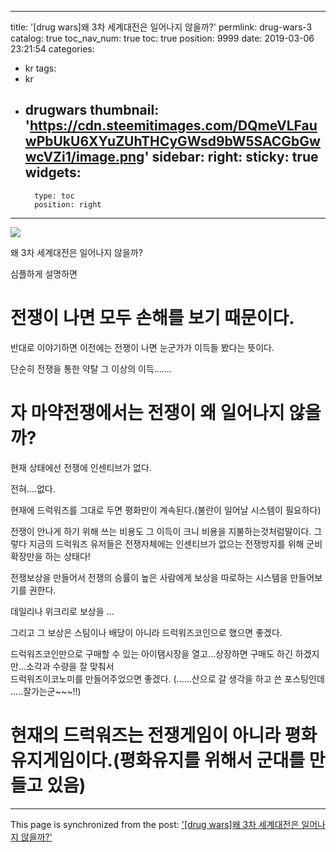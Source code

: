 
---
title: '[drug wars]왜 3차 세계대전은 일어나지 않을까?'
permlink: drug-wars-3
catalog: true
toc_nav_num: true
toc: true
position: 9999
date: 2019-03-06 23:21:54
categories:
- kr
tags:
- kr
- drugwars
thumbnail: 'https://cdn.steemitimages.com/DQmeVLFauwPbUkU6XYuZUhTHCyGWsd9bW5SACGbGwwcVZi1/image.png'
sidebar:
    right:
        sticky: true
widgets:
    -
        type: toc
        position: right
---


![](https://cdn.steemitimages.com/DQmeVLFauwPbUkU6XYuZUhTHCyGWsd9bW5SACGbGwwcVZi1/image.png)

왜 3차 세계대전은 일어나지 않을까?

심플하게 설명하면

# 전쟁이 나면 모두 손해를 보기 때문이다.

반대로 이야기하면 이전에는 전쟁이 나면 눈군가가 이득들 봤다는 뜻이다. 

단순히 전쟁을 통한 약탈 그 이상의 이득.......




# 자 마약전쟁에서는 전쟁이 왜 일어나지 않을까?

현재 상태에선 전쟁에 인센티브가 없다.

전혀....없다.

현재에 드럭워즈를 그대로 두면 평화만이 계속된다.(불란이 일어날 시스템이 필요하다)


전쟁이 안나게 하기 위해 쓰는 비용도 그 이득이 크니 비용을 지불하는것처럼말이다. 그렇다 지금의 드럭워즈 유저들은 전쟁자체에는 인센티브가 없으는 전쟁방지를 위해 군비확장만을 하는 상태다!

전쟁보상을 만들어서 전쟁의 승률이 높은 사람에게 보상을 따로하는 시스템을 만들어보기를 권한다.

데일리나 위크리로 보상을 ...

그리고 그 보상은 스팀이나 배당이 아니라 드럭워즈코인으로 했으면 좋겠다. 

드럭워즈코인만으로 구매할 수 있는 아이탬시장을 열고...상장하면 구매도 하긴 하겠지만...소각과 수량을 잘 맞춰서  
드럭워즈이코노미를 만들어주었으면 좋겠다.
(......산으로 갈 생각을 하고 쓴 포스팅인데 .....잘가는군~~~!!)

# 현재의  드럭워즈는 전쟁게임이 아니라 평화유지게임이다.(평화유지를 위해서 군대를 만들고 있음)

- - -

This page is synchronized from the post: ['[drug wars]왜 3차 세계대전은 일어나지 않을까?'](https://steemit.com/@virus707/drug-wars-3)
